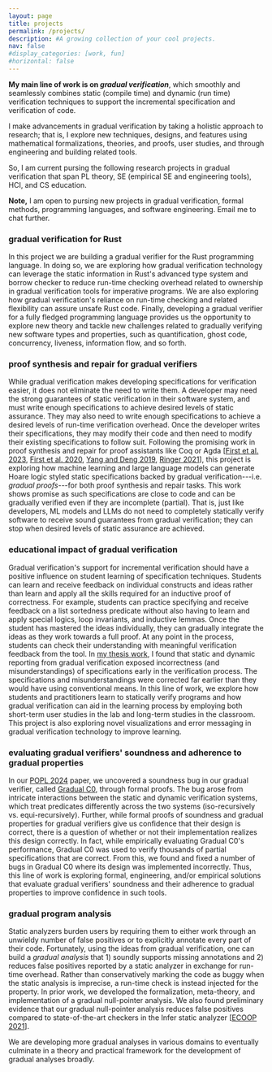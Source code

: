 ```yaml
---
layout: page
title: projects
permalink: /projects/
description: #A growing collection of your cool projects.
nav: false
#display_categories: [work, fun]
#horizontal: false
---
```


**My main line of work is on *gradual verification***, which smoothly and seamlessly combines static (compile time) and dynamic (run time) verification techniques to support the incremental specification and verification of code. 

I make advancements in gradual verification by taking a holistic approach to research; that is, I explore new techniques, designs, and features using mathematical formalizations, theories, and proofs, user studies, and through engineering and building related tools. 

So, I am current pursing the following research projects in gradual verification that span PL theory, SE (empirical SE and engineering tools), HCI, and CS education.

**Note,** I am open to pursing new projects in gradual verification, formal methods, programming languages, and software engineering. Email me to chat further.

### gradual verification for Rust
In this project we are building a gradual verifier for the Rust programming language. In doing so, we are exploring how gradual verification technology can leverage the static information in Rust's advanced type system and borrow checker to reduce run-time checking overhead related to ownership in gradual verification tools for imperative programs.
We are also exploring how gradual verification's reliance on run-time checking and related flexibility can assure unsafe Rust code. Finally, developing a gradual verifier for a fully fledged programming language provides us the opportunity to explore new theory and tackle new challenges related to gradually verifying new software types and properties, such as quantification, ghost code, concurrency, liveness, information flow, and so forth.

### proof synthesis and repair for gradual verifiers
While gradual verification makes developing specifications for verification easier, it does not eliminate the need to write them. A developer may need the strong guarantees of static verification in their software system, and must write enough specifications to achieve desired levels of static assurance. They may also need to write enough specifications to achieve a desired levels of run-time verification overhead. Once the developer writes their specifications, they may modify their code and then need to modify their existing specifications to follow suit. Following the promising work in proof synthesis and repair for proof assistants like Coq or Agda [[First et al. 2023](https://dl.acm.org/doi/abs/10.1145/3611643.3616243), [First et al. 2020](https://dl.acm.org/doi/abs/10.1145/3428299), [Yang and Deng 2019](https://proceedings.mlr.press/v97/yang19a.html), [Ringer 2021](https://www.proquest.com/openview/bcc06dabb4e7fce6b647c354d21d6f7c/1?pq-origsite=gscholar&cbl=18750&diss=y)], this project is exploring how machine learning and large language models can generate Hoare logic styled static specifications backed by gradual verification---i.e. *gradual proofs*---for both proof synthesis and repair tasks. This work shows promise as such specifications are close to code and can be gradually verified even if they are incomplete (partial). That is, just like developers, ML models and LLMs do not need to completely statically verify software to receive sound guarantees from gradual verification; they can stop when desired levels of static assurance are achieved.

### educational impact of gradual verification
Gradual verification's support for incremental verification should have a positive influence on student learning of specification techniques. Students can learn and receive feedback on individual constructs and ideas rather than learn and apply all the skills required for an inductive proof of correctness. For example, students can practice specifying and receive feedback on a list sortedness predicate without also having to learn and apply special logics, loop invariants, and inductive lemmas. Once the student has mastered the ideas individually, they can gradually integrate the ideas as they work towards a full proof. At any point in the process, students can check their understanding with meaningful verification feedback from the tool. In [my thesis work](assets/pdf/jenna_divincenzo_doctoral_dissertation.pdf), I found that static and dynamic reporting from gradual verification exposed incorrectness (and misunderstandings) of specifications early in the verification process. The specifications and misunderstandings were corrected far earlier than they would have using conventional means. In this line of work, we explore how students and practitioners learn to statically verify programs and how gradual verification can aid in the learning process by employing both short-term user studies in the lab and long-term studies in the classroom. This project is also exploring novel visualizations and error messaging in gradual verification technology to improve learning.

### evaluating gradual verifiers' soundness and adherence to gradual properties
In our [POPL 2024](https://arxiv.org/abs/2311.07559) paper, we uncovered a soundness bug in our gradual verifier, called [Gradual C0](https://arxiv.org/abs/2210.02428), through formal proofs. The bug arose from intricate interactions between the static and dynamic verification systems, which treat predicates differently across the two systems (iso-recursively vs. equi-recursively). Further, while formal proofs of soundness and gradual properties for gradual verifiers give us confidence that their design is correct, there is a question of whether or not their implementation realizes this design correctly. In fact, while empirically evaluating Gradual C0's performance, Gradual C0 was used to verify thousands of partial specifications that are correct. From this, we found and fixed a number of bugs in Gradual C0 where its design was implemented incorrectly. Thus, this line of work is exploring formal, engineering, and/or empirical solutions that evaluate gradual verifiers' soundness and their adherence to gradual properties to improve confidence in such tools.

### gradual program analysis
Static analyzers burden users by requiring them to either work through an unwieldy number of false positives or to explicitly annotate every part of their code. Fortunately, using the ideas from gradual verification, one can build a *gradual analysis* that 1) soundly supports missing annotations and 2) reduces false positives reported by a static analyzer in exchange for run-time overhead.
Rather than conservatively marking the code as buggy when the static analysis is imprecise, a run-time check is instead injected for the property.
In prior work, we developed the formalization, meta-theory, and implementation of a gradual null-pointer analysis. We also found preliminary evidence that our gradual null-pointer analysis reduces false positives compared to state-of-the-art checkers in the Infer static analyzer [[ECOOP 2021](https://drops.dagstuhl.de/entities/document/10.4230/LIPIcs.ECOOP.2021.3)].

We are developing more gradual analyses in various domains to eventually culminate in a theory and practical framework for the development of gradual analyses broadly.